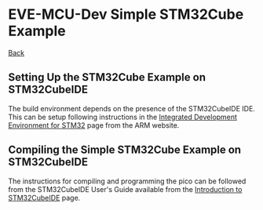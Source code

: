 # EVE-MCU-Dev Simple STM32Cube Example

[Back](../README.md)

## Setting Up the STM32Cube Example on STM32CubeIDE

The build environment depends on the presence of the STM32CubeIDE IDE. This can be setup following instructions in the [Integrated Development Environment for STM32](https://www.st.com/en/development-tools/stm32cubeide.html) page from the ARM website.

## Compiling the Simple STM32Cube Example on STM32CubeIDE

The instructions for compiling and programming the pico can be followed from the STM32CubeIDE User's Guide available from the [Introduction to STM32CubeIDE](https://www.st.com/en/development-tools/stm32cubeide.html#documentation) page.
